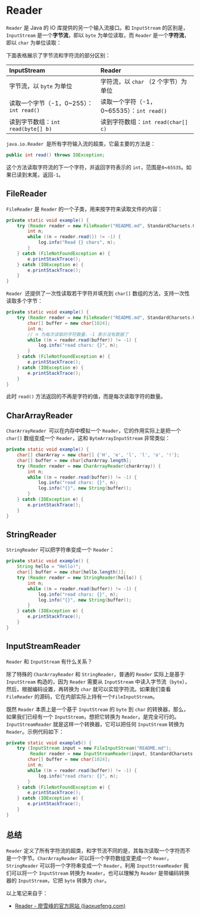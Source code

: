 # Reader

`Reader` 是 Java 的 IO 库提供的另一个输入流接口。和 `InputStream` 的区别是，`InputStream` 是一个**字节流**，即以 `byte` 为单位读取，而 `Reader` 是一个**字符流**，即以 `char` 为单位读取：

下面表格展示了字节流和字符流的部分区别：

| InputStream                             | Reader                                    |
| :-------------------------------------- | :---------------------------------------- |
| 字节流，以 `byte` 为单位                | 字符流，以 `char` （2 个字节）为单位      |
| 读取一个字节（-1，0~255）：`int read()` | 读取一个字符（-1，0~65535）：`int read()` |
| 读到字节数组：`int read(byte[] b)`      | 读到字符数组：`int read(char[] c)`        |

`java.io.Reader `是所有字符输入流的超类，它最主要的方法是：

```java
public int read() throws IOException;
```

这个方法读取字符流的下一个字符，并返回字符表示的 `int`，范围是`0`~`65535`。如果已读到末尾，返回`-1`。

## FileReader

`FileReader` 是 `Reader` 的一个子类，用来按字符来读取文件的内容：

```java
private static void example() {
    try (Reader reader = new FileReader("README.md", StandardCharsets.UTF_8)) {
        int n;
        while ((n = reader.read()) != -1) {
            log.info("Read {} chars", n);
        }
    } catch (FileNotFoundException e) {
        e.printStackTrace();
    } catch (IOException e) {
        e.printStackTrace();
    }
}
```

`Reader `还提供了一次性读取若干字符并填充到 `char[]` 数组的方法，支持一次性读取多个字节：

```java
private static void example() {
    try (Reader reader = new FileReader("README.md", StandardCharsets.UTF_8)) {
        char[] buffer = new char[1024];
        int n;
        // n 为每次读取的字符数量，-1 表示没有数据了
        while ((n = reader.read(buffer)) != -1) {
            log.info("read chars: {}", n);
        }
    } catch (FileNotFoundException e) {
        e.printStackTrace();
    } catch (IOException e) {
        e.printStackTrace();
    }
}
```

此时 `read()` 方法返回的不再是字符的值，而是每次读取字符的数量。

## CharArrayReader

`CharArrayReader `可以在内存中模拟一个 `Reader`，它的作用实际上是把一个 `char[]` 数组变成一个 `Reader`，这和 `ByteArrayInputStream` 非常类似：

```java
private static void example() {
    char[] charArray = new char[] {'H', 'e', 'l', 'l', 'o', '!'};
    char[] buffer = new char[charArray.length];
    try (Reader reader = new CharArrayReader(charArray)) {
        int n;
        while ((n = reader.read(buffer)) != -1) {
            log.info("read chars: {}", n);
            log.info("{}", new String(buffer));
        }
    } catch (IOException e) {
        e.printStackTrace();
    }
}
```

## StringReader

`StringReader` 可以把字符串变成一个 `Reader`：

```java
private static void example() {
    String hello = "Hello!";
    char[] buffer = new char[hello.length()];
    try (Reader reader = new StringReader(hello)) {
        int n;
        while ((n = reader.read(buffer)) != -1) {
            log.info("read chars: {}", n);
            log.info("{}", new String(buffer));
        }
    } catch (IOException e) {
        e.printStackTrace();
    }
}
```

## InputStreamReader

`Reader` 和 `InputStream` 有什么关系？

除了特殊的 `CharArrayReader` 和 `StringReader`，普通的 `Reader` 实际上是基于 `InputStream` 构造的，因为 `Reader` 需要从 `InputStream` 中读入字节流（`byte`），然后，根据编码设置，再转换为 `char` 就可以实现字符流。如果我们查看 `FileReader` 的源码，它在内部实际上持有一个`FileInputStream`。

既然 `Reader` 本质上是一个基于 `InputStream` 的 `byte` 到 `char` 的转换器，那么，如果我们已经有一个 `InputStream`，想把它转换为 `Reader`，是完全可行的。`InputStreamReader` 就是这样一个转换器，它可以把任何 `InputStream` 转换为 `Reader`。示例代码如下：

```java
private static void example5() {
    try (InputStream input = new FileInputStream("README.md");
         Reader reader = new InputStreamReader(input, StandardCharsets.UTF_8)) {
        char[] buffer = new char[1024];
        int n;
        while ((n = reader.read(buffer)) != -1) {
            log.info("read chars: {}", n);
        }
    } catch (FileNotFoundException e) {
        e.printStackTrace();
    } catch (IOException e) {
        e.printStackTrace();
    }
}
```

## 总结

`Reader` 定义了所有字符流的超类，和字节流不同的是，其每次读取一个字符而不是一个字节。`CharArrayReader` 可以将一个字符数组变更成一个 `Reaer`，`StringReader` 可以将一个字符串变成一个 `Reader`，利用 `InputStreamReader`  我们可以将一个 `InputStream` 转换为 `Reader`，也可以理解为 `Reader` 是带编码转换器的 `InputStream`，它把 `byte` 转换为 `char`。

以上笔记来自于：

- [Reader - 廖雪峰的官方网站 (liaoxuefeng.com)](https://www.liaoxuefeng.com/wiki/1252599548343744/1298366902304801)